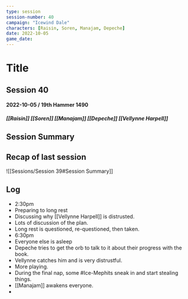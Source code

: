 ```yaml
---
type: session
session-number: 40
campaign: "Icewind Dale"
characters: [Raisin, Soren, Manajam, Depeche]
date: 2022-10-05
game_date: 
---
```


# Title
## Session 40
#### 2022-10-05 / 19th Hammer 1490
##### [[Raisin]] [[Soren]] [[Manajam]] [[Depeche]] [[Vellynne Harpell]]

## Session Summary

## Recap of last session
![[Sessions/Session 39#Session Summary]]

## Log
- 2:30pm
- Preparing to long rest
- Discussing why [[Vellynne Harpell]] is distrusted.
- Lots of discussion of the plan.
- Long rest is questioned, re-questioned, then taken.
- 6:30pm 
- Everyone else is asleep
- Depeche tries to get the orb to talk to it about their progress with the book.
- Vellynne catches him and is very distrustful.
- More playing.
- During the final nap, some #Ice-Mephits sneak in and start stealing things.
- [[Manajam]] awakens everyone.
- 